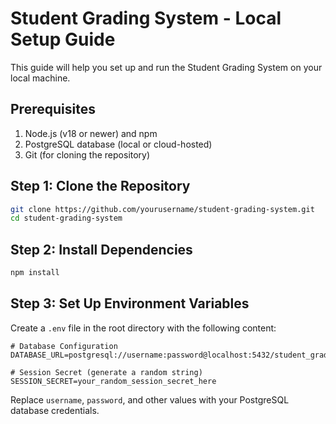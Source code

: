 # Student Grading System - Local Setup Guide

This guide will help you set up and run the Student Grading System on your local machine.

## Prerequisites

1. Node.js (v18 or newer) and npm
2. PostgreSQL database (local or cloud-hosted)
3. Git (for cloning the repository)

## Step 1: Clone the Repository

```bash
git clone https://github.com/yourusername/student-grading-system.git
cd student-grading-system
```

## Step 2: Install Dependencies

```bash
npm install
```

## Step 3: Set Up Environment Variables

Create a `.env` file in the root directory with the following content:

```
# Database Configuration
DATABASE_URL=postgresql://username:password@localhost:5432/student_grading_system

# Session Secret (generate a random string)
SESSION_SECRET=your_random_session_secret_here
```

Replace `username`, `password`, and other values with your PostgreSQL database credentials.

## Step 4: Set Up the Database

Create a new PostgreSQL database:

```bash
createdb student_grading_system
```

Then, run the database migration:

```bash
npm run db:push
```

## Step 5: Run the Application

Start the development server:

```bash
npm run dev
```

The application will be available at `http://localhost:5000`.

## Project Structure

```
├── client/                 # Frontend code
│   ├── src/
│   │   ├── components/     # React components
│   │   ├── hooks/          # Custom React hooks
│   │   ├── lib/            # Utility functions
│   │   ├── pages/          # Page components
│   │   ├── App.tsx         # Main application component
│   │   └── main.tsx        # Entry point
│   └── index.html          # HTML template
├── server/                 # Backend code
│   ├── auth.ts             # Authentication logic
│   ├── db.ts               # Database connection
│   ├── index.ts            # Server entry point
│   ├── routes.ts           # API routes
│   ├── storage.ts          # Storage interface
│   └── vite.ts             # Vite server configuration
├── shared/                 # Shared code between client and server
│   └── schema.ts           # Database schema and types
├── drizzle.config.ts       # Drizzle ORM configuration
└── package.json            # Project dependencies
```

## API Endpoints

The system exposes the following API endpoints:

- `/api/students` - CRUD operations for students
- `/api/grades` - CRUD operations for grades
- `/api/reports/student` - Get student reports

## Database Schema

The system uses the following tables:

- `teachers` - Store teacher information
- `students` - Store student information (name, SAP ID, class)
- `grades` - Store student grades for experiments (performance, knowledge, implementation, strategy, attitude)

## Deployment

To prepare the application for production:

1. Build the frontend and backend:

```bash
npm run build
```

2. Start the production server:

```bash
npm start
```

## Troubleshooting

If you encounter issues:

1. Check database connection - ensure your PostgreSQL server is running and accessible
2. Verify environment variables - make sure your `.env` file is correctly configured
3. Check port availability - make sure port 5000 is not already in use

## Exporting Data

The system allows exporting student reports as CSV files. This feature is available through the UI in the Reports section.
